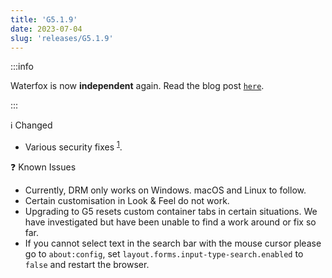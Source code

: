 ```yaml
---
title: 'G5.1.9'
date: 2023-07-04
slug: 'releases/G5.1.9'
---
```


:::info

Waterfox is now **independent** again. Read the blog post [`here`](/en/blog/a-new-chapter-for-waterfox).

:::

ℹ️ Changed

- Various security fixes <sup>[1](https://www.mozilla.org/en-US/security/advisories/mfsa2023-22/)</sup>.

❓ Known Issues

- Currently, DRM only works on Windows. macOS and Linux to follow.
- Certain customisation in Look & Feel do not work.
- Upgrading to G5 resets custom container tabs in certain situations. We have investigated but have been unable to find a work around or fix so far.
- If you cannot select text in the search bar with the mouse cursor please go to `about:config`, set `layout.forms.input-type-search.enabled` to `false` and restart the browser.
